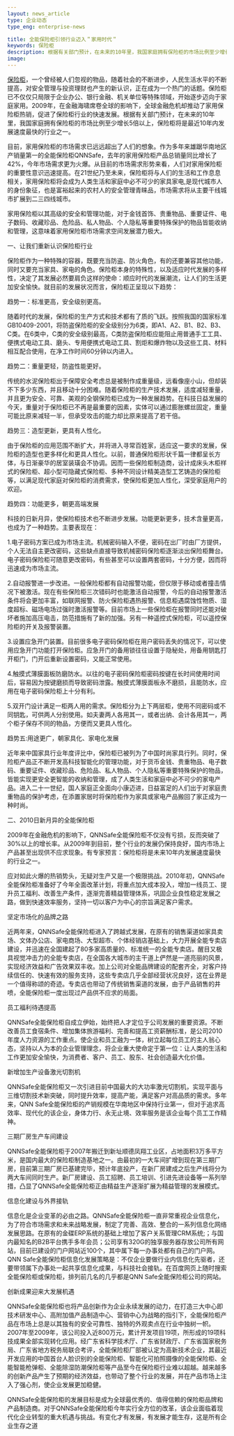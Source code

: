 ```yaml
---
layout: news_article
type: 企业动态
type_eng: enterprise-news

title: 全能保险柜引领行业迈入＂家用时代＂
keywords: 保险柜
description: 根据有关部门预计，在未来的10年里，我国家庭拥有保险柜的市场比例至少增长5倍以上，保险柜将是最近10年内发展速度最快的行业之一。
image: 
---
```

[保险柜](http://www.qnn.com.cn/)，一个曾经被人们忽视的物品，随着社会的不断进步，人民生活水平的不断提高，对安全管理与投资理财也产生的新认识，正在成为一个热门的话题。保险柜已不仅仅只局限于企业办公、银行金融、机关单位等特殊领域，开始逐步迈向于家庭家用。2009年，在金融海啸席卷全球的影响下，全球金融危机却推动了家用保险柜热销，促进了保险柜行业的快速发展。根据有关部门预计，在未来的10年里，我国家庭拥有保险柜的市场比例至少增长5倍以上，保险柜将是最近10年内发展速度最快的行业之一。

目前，家用保险柜的市场需求已远远超出了人们的想象。作为多年来雄踞华南地区产销量第一的全能保险柜QNNSafe，去年的家用保险柜产品总销量同比增长了42%，今年市场需求更为火爆。从目前的市场需求形势来看，人们对家用保险柜的重要性意识迅速提高。在21世纪乃至未来，保险柜将与人们的生活和工作息息相关，家用保险柜将会成为人类生活和家庭中必不可少的家具家电,是现代城市人的身份象征，也是富裕起来的农村人的安全管理青睐品，市场需求将从主要干线城市扩展到二三四线城市。

家用保险柜以其高级的安全和管理功能，对于金钱首饰、贵重物品、重要证件、电子数码、收藏珍品、危险品、私人物品、个人隐私等重要特殊保护的物品皆能收纳和管理，这意味着家用保险柜市场需求空间发展潜力极大。

一、让我们重新认识保险柜行业

保险柜作为一种特殊的容器，既要充当防盗、防火角色，有的还要兼容其他功能，同时又要充当家具、家电的角色。保险柜本身的特殊性，以及适应时代发展的多样性，决定了其发展必然要肩负这样的使命：顺应时代的发展潮流，让人们的生活更加安全愉快。就目前的发展状况而言，保险柜正呈现以下趋势：

趋势一：标准更高，安全级别更高。

随着时代的发展，保险柜的生产方式和技术都有了质的飞跃。按照我国的国家标准GB10409-2001，将防盗保险柜的安全级别分为6类，即A1、A2、B1、B2、B3、C类。在6类中，C类的安全级别最高，C类防盗保险柜应能阻止用普通手工工具、便携式电动工具、磨头、专用便携式电动工具、割炬和爆炸物以及这些工具、材料相互配合使用，在净工作时间60分钟以内进入。

趋势二：重量更轻，防盗性能更好。

传统的水泥保险柜出于保障安全考虑总是被制作成重量级，远看像座小山，但却装不下多少东西，并且移动十分困难。随着保险柜的生产技术发展，适度减轻重量，并且更为安全、可靠、美观的全钢保险柜已成为一种发展趋势。在科技日益发展的今天，重量对于保险柜已不再是最重要的因素，实体可以通过膨胀螺丝固定，重量可能比原来减轻一半，但承受攻击的能力却比原来提高了若干倍。

趋势三：造型更新，更具有人性化。

由于保险柜的应用范围不断扩大，并将进入寻常百姓家，适应这一要求的发展，保险柜的造型也更多样化和更具人性化。以前，普通保险柜形状千篇一律都呈长方体，与日渐豪华的居室装璜会不协调。因而一些保险柜制造商，设计成床头木柜样式的保险柜、超小型可隐藏式保险柜、多种不同设计精美造型工艺铸造的保险柜等，以满足现代家庭对保险柜的消费需求，使保险柜更加人性化，深受家庭用户的欢迎。

趋势四：功能更多，朝更高端发展

科技的日新月异，使保险柜技术也不断进步发展。功能更新更多，技术含量更高，也成为了一种趋势。主要表现在：

1.电子密码方案已成为市场主流。机械密码输入不便，密码在出厂时由厂方提供，个人无法自主更改密码，这些缺点直接导致机械密码保险柜逐渐淡出保险柜舞台。电子密码保险柜可随意更改密码，有些甚至可以设置两套密码，十分方便，因而将迅速成为市场主流。

2.自动报警进一步改进。一般保险柜都有自动报警功能，但仅限于移动或者撞击情况下被激活。现在有些保险柜三次错码时也能激活自动报警，今后的自动报警激活条件将会更加丰富，如联网报警、防火保险柜遇热报警、信息柜遇腐蚀性物质、湿度超标、磁场电场过强时激活报警等。目前市场上一些保险柜在报警同时还能对破坏者施加高压电击，防范措施有了新的加强。另有一种遥控式保险柜，可以遥控保险柜的开关及报警装置。

3.设置应急开门装置。目前很多电子密码保险柜在用户密码丢失的情况下，可以使用应急开门功能打开保险柜。应急开门的备用锁往往设置于隐秘处，用备用钥匙打开柜门，门开后重新设置密码，又能正常使用。

4.触摸式薄膜面板防磨防水。以往的电子密码保险柜密码按键在长时间使用时间后，容易因为按键磨损而导致密码泄露。触摸式薄膜面板永不磨损，且能防水，应用在电子密码保险柜上十分有利。

5.双开门设计满足一柜两人用的需求。保险柜分为上下两层柜，使用不同密码或不同钥匙，可供两人分别使用。如夫妻两人各用其一，或者出纳、会计各用其一，两个柜子保存不同的物品，方便而又更具人性化。

趋势五:用途更广，朝家具化、家电化发展

近年来中国家具行业年度评比中，保险柜已被列为了中国时尚家具行列。同时，保险柜产品正不断开发高科技智能化的管理功能，对于货币金钱、贵重物品、电子数码、重要证件、收藏珍品、危险品、私人物品、个人隐私等重要特殊保护的物品，皆能实现更安全更智能的收纳和管理，成了人类生活和家庭中必不可少的家电产品。进入二十一世纪，国人家庭正全面向小康迈进，日益富足的人们出于对家庭贵重物品的保护考虑，在添置家居时将保险柜作为家具或家电产品搬回了家正成为一种时尚。

二、2010日新月异的全能保险柜

2009年在金融危机的影响下，QNNSafe全能保险柜不仅没有亏损，反而突破了30%以上的增长率。从2009年到目前，整个行业的发展仍保持良好，国内市场上产品甚至出现供不应求现象。有专家预言：保险柜将是未来10年内发展速度最快的行业之一。

应对如此火爆的热销势头，无疑对生产又是一个极限挑战。2010年初，QNNSafe全能保险柜准备好了今年全面改革计划，将重点加大成本投入，增加一线员工、提升员工福利、改善生产条件，逐渐完善精益管理体系，巩固企业良性稳定发展之路，做到快速效率服务，坚持一切以客户为中心的宗旨满足客户需求。

坚定市场化的品牌之路

近两年来，QNNSafe全能保险柜进入了跨越式发展，在原有的销售渠道如家具卖场、文体办公店、家电商场、大型超市、个体经销店基础上，大力开展全能专卖店建设，并迅速在全国建起了80多家高质量的、标准统一的全能专卖店。醒目又极具视觉冲击力的全能专卖店，在全国各大城市的主干道上俨然是一道亮丽的风景，实现经济效益和广告效果双丰收。加上公司对全能品牌建设的配套齐全，对客户持续信任的、快速有效的服务支持，这些专卖店几乎全部经营状况良好，这在业界是一个值得称颂的奇迹。专卖店也带动了传统销售渠道的发展，由于产品销售的井喷，全能保险柜一度出现过产品供不应求的局面。

员工福利待遇提高

QNNSafe全能保险柜自成立伊始，始终把人才定位于公司发展的重要资源。不断改善员工食宿条件、增加集体旅游福利、完善和提高工资薪酬标准，是公司2010年度人力资源的工作重点。使企业和员工融为一体，树立起每位员工的主人翁心态，坚持以人为本的企业管理理念，将企业重大使命定于第一位：让人类的生活和工作更加安全愉快，为消费者、客户、员工、股东、社会创造最大化价值。

新增加生产设备激光切割机

QNNSafe全能保险柜又一次引进目前中国最大的大功率激光切割机，实现平面与三维切割技术新突破，同时提升效率，提高产能，满足客户对高品质的需求。多年来，QNN Safe全能保险柜的产销规模在华南地区中保持行业第一，但对于追求高效率、现代化的该企业，身体力行、永无止境、效率服务是该企业每个员工工作精神。

三期厂房生产车间建设

QNNSafe全能保险柜于2007年搬迁到新址顺德凤翔工业区，占地面积3万多平方米，是国内最大的保险柜制造基地之一。由最初的一大车间扩增到现在第三期厂房，目前第三期厂房已基建完毕，预计年底投产，在新厂房建成之后生产线将分为两大车间同时生产。新厂房建设、员工招聘、员工培训、引进先进设备等一系列举措，凸显了QNNSafe全能保险柜正由精益生产逐渐扩展为精益管理的发展模式。

信息化建设与外界接轨

信息化是企业变革的必由之路。QNNSafe全能保险柜一直非常重视企业信息化，为了符合市场需求和未来战略发展，制定了完善、高效、整合的一系列信息化网络发展思路。在原有的金碟ERP系统的基础上增加了客户关系管理CRM系统;；与国内最知名的B2B平台携手多年会员；公司享有320G的独享服务器存放公司所有网站，目前已建设的门户网站近100个，其中属下每一办事处都有自己的门户网。QNN Safe全能保险柜信息化发展策略是：不仅企业要做行业内信息化先驱者，还要带领属下办事处一起共享信息化成果，与科技社会接轨。在百度网页上随时搜索全能保险柜或保险柜，排列前几名的几乎都是QNN Safe全能保险柜公司的网站。

创新成果迎来大发展机遇

QNNSafe全能保险柜也将产品创新作为企业永续发展的动力，在打造三大中心即技术研发中心、高附加值产品制造中心、营销中心为战略的指引下，全能保险柜产品在市场上总是以其独有的安全可靠性、独特的外观卖点在行业中独树一帜。2007年至2009年，该公司投入近800万元，累计开发项目19项，所形成的19项科技成果全部实现转化应用。经广东省科学技术厅、广东省财政厅、广东省国家税务局、广东省地方税务局联合考评，全能保险柜厂部被认定为高新技术企业，其最近开发应用的中国首台人脸识别的全能保险柜、智能化可拍照摄像的全能保险柜、全能智能枪弹柜、全能除湿防潮保险柜等产品至今在保险柜行业难以超越。越来越多的创新产品产生了预期的经济效益，也带动了整个行业的发展，并在产品市场上注入了强心剂，使企业发展更加稳健。

QNNSafe全能保险柜的发展目标是成为全球最优秀的、值得信赖的保险柜品牌和产品制造商。对于QNNSafe全能保险柜今年实行全方位的改革，该企业面临着现代化企业转型的重大机遇与挑战。有变化才有发展，有发展才能生存，这是所有企业生存之道
